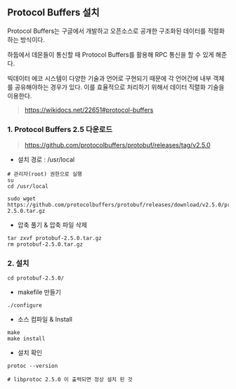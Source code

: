 ## Protocol Buffers 설치

Protocol Buffers는 구글에서 개발하고 오픈소스로 공개한 구조화된 데이터를 직렬화하는 방식이다. 

하둡에서 데몬들이 통신할 때 Protocol Buffers를 활용해 RPC 통신을 할 수 있게 해준다.

빅데이터 에코 시스템이 다양한 기술과 언어로 구현되기 때문에 각 언어간에 내부 객체를 공유해야하는 경우가 있다. 이를 효율적으로 처리하기 위해서 데이터 직렬화 기술을 이용한다.

> https://wikidocs.net/22651#protocol-buffers

### 1. Protocol Buffers 2.5 다운로드

> https://github.com/protocolbuffers/protobuf/releases/tag/v2.5.0

- 설치 경로 : /usr/local

```shell
# 관리자(root) 권한으로 실행
su 
cd /usr/local
```

```shell
sudo wget https://github.com/protocolbuffers/protobuf/releases/download/v2.5.0/protobuf-2.5.0.tar.gz
```

- 압축 풀기 & 압축 파일 삭제

```shell
tar zxvf protobuf-2.5.0.tar.gz
rm protobuf-2.5.0.tar.gz
```

### 2. 설치

```shell
cd protobuf-2.5.0/
```

- makefile 만들기

```shell
./configure
```

- 소스 컴파일 & Install

```shell
make
make install
```

- 설치 확인

```shell
protoc --version

# libprotoc 2.5.0 이 출력되면 정상 설치 된 것
```

